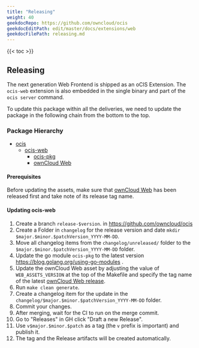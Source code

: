 ```yaml
---
title: "Releasing"
weight: 40
geekdocRepo: https://github.com/owncloud/ocis
geekdocEditPath: edit/master/docs/extensions/web
geekdocFilePath: releasing.md
---
```


{{< toc >}}

## Releasing

The next generation Web Frontend is shipped as an oCIS Extension. The `ocis-web` extension is also embedded in the single binary and part of the `ocis server` command.

To update this package within all the deliveries, we need to update the package in the following chain from the bottom to the top.

### Package Hierarchy

- [ocis](https://githug.com/owncloud/ocis)
    - [ocis-web](https://github.com/owncloud/ocis/tree/master/web)
      - [ocis-pkg](https://github.com/owncloud/ocis/tree/master/ocis-pkg)
      - [ownCloud Web](https://github.com/owncloud/web)

#### Prerequisites

Before updating the assets, make sure that [ownCloud Web](https://github.com/owncloud/web) has been released first
and take note of its release tag name.

#### Updating ocis-web

1. Create a branch `release-$version`. in <https://github.com/owncloud/ocis>
2. Create a Folder in `changelog` for the release version and date `mkdir $major.$minor.$patchVersion_YYYY-MM-DD`.
3. Move all changelog items from the `changelog/unreleased/` folder to the `$major.$minor.$patchVersion_YYYY-MM-DD` folder.
4. Update the go module `ocis-pkg` to the latest version <https://blog.golang.org/using-go-modules> .
5. Update the ownCloud Web asset by adjusting the value of `WEB_ASSETS_VERSION` at the top of the Makefile and specify the tag name of the latest [ownCloud Web release](https://github.com/owncloud/web/tags).
6. Run `make clean generate`.
7. Create a changelog item for the update in the `changelog/$major.$minor.$patchVersion_YYYY-MM-DD` folder.
8. Commit your changes.
9. After merging, wait for the CI to run on the merge commit.
10. Go to "Releases" in GH click "Draft a new Release".
11. Use `v$major.$minor.$patch` as a tag (the `v` prefix is important) and publish it.
12. The tag and the Release artifacts will be created automatically.

